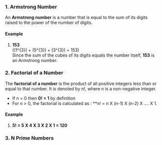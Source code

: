 ### 1. Armstrong Number

   An **Armstrong number** is a number that is equal to the sum of its digits raised to the power of the number of digits.

   #### **Example**
   1. **153**  
      \((1^{3}) + (5^{3}) + (3^{3}) = 153\)  
      Since the sum of the cubes of its digits equals the number itself, **153** is an Armstrong number.

### 2. Factorial of a Number

   The **factorial of a number** is the product of all positive integers less than or equal to that number. It is denoted by n!, where n is a non-negative integer.

   * If n = 0 then **0! = 1** by definition
   * For n > 0, the factorial is calculated as : **n! = n X (n-1) X (n-2) X .... X 1.

   #### **Example**
   1. **5! = 5 X 4 X 3 X 2 X 1 = 120**

### 3. N Prime Numbers

   



